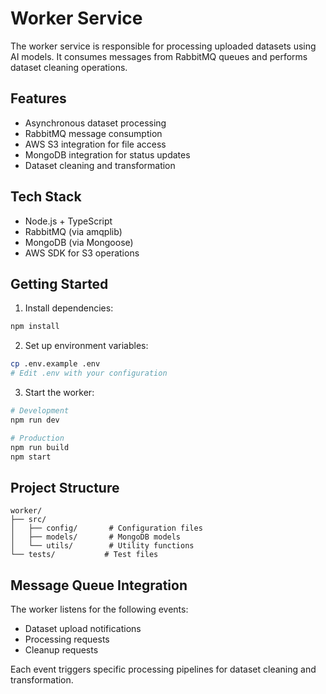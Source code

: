# Worker Service

The worker service is responsible for processing uploaded datasets using AI models. It consumes messages from RabbitMQ queues and performs dataset cleaning operations.

## Features

- Asynchronous dataset processing
- RabbitMQ message consumption
- AWS S3 integration for file access
- MongoDB integration for status updates
- Dataset cleaning and transformation

## Tech Stack

- Node.js + TypeScript
- RabbitMQ (via amqplib)
- MongoDB (via Mongoose)
- AWS SDK for S3 operations

## Getting Started

1. Install dependencies:
```bash
npm install
```

2. Set up environment variables:
```bash
cp .env.example .env
# Edit .env with your configuration
```

3. Start the worker:
```bash
# Development
npm run dev

# Production
npm run build
npm start
```

## Project Structure

```
worker/
├── src/
│   ├── config/       # Configuration files
│   ├── models/       # MongoDB models
│   └── utils/        # Utility functions
└── tests/           # Test files
```

## Message Queue Integration

The worker listens for the following events:
- Dataset upload notifications
- Processing requests
- Cleanup requests

Each event triggers specific processing pipelines for dataset cleaning and transformation.